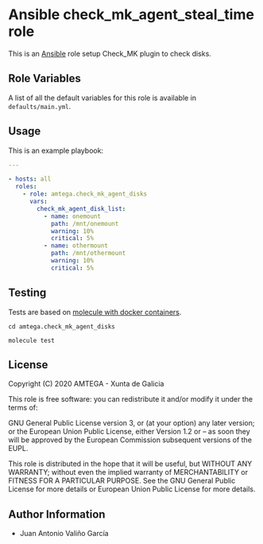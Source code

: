 # Ansible check_mk_agent_steal_time role

This is an [Ansible](http://www.ansible.com) role setup Check_MK plugin to check disks.

## Role Variables

A list of all the default variables for this role is available in `defaults/main.yml`.

## Usage

This is an example playbook:

```yaml
---

- hosts: all
  roles:
    - role: amtega.check_mk_agent_disks
      vars:
        check_mk_agent_disk_list:
          - name: onemount
            path: /mnt/onemount
            warning: 10%
            critical: 5%
          - name: othermount
            path: /mnt/othermount
            warning: 10%
            critical: 5%
```

## Testing

Tests are based on [molecule with docker containers](https://molecule.readthedocs.io/en/latest/installation.html).

```shell
cd amtega.check_mk_agent_disks

molecule test
```

## License

Copyright (C) 2020 AMTEGA - Xunta de Galicia

This role is free software: you can redistribute it and/or modify it under the terms of:

GNU General Public License version 3, or (at your option) any later version; or the European Union Public License, either Version 1.2 or – as soon they will be approved by the European Commission ­subsequent versions of the EUPL.

This role is distributed in the hope that it will be useful, but WITHOUT ANY WARRANTY; without even the implied warranty of MERCHANTABILITY or FITNESS FOR A PARTICULAR PURPOSE.  See the GNU General Public License for more details or European Union Public License for more details.

## Author Information

- Juan Antonio Valiño García
